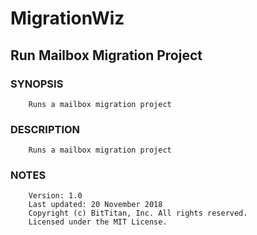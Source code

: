 # MigrationWiz
## Run Mailbox Migration Project
### SYNOPSIS
```
    Runs a mailbox migration project
```
### DESCRIPTION
```
    Runs a mailbox migration project
```
### NOTES
```
    Version: 1.0
    Last updated: 20 November 2018
    Copyright (c) BitTitan, Inc. All rights reserved.
    Licensed under the MIT License.
```

